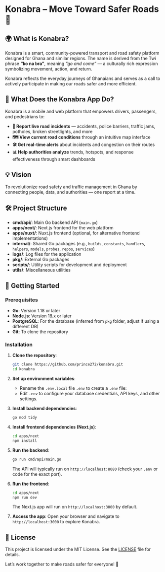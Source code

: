 # Konabra – Move Toward Safer Roads 🚀

## 🌍 What is Konabra?

Konabra is a smart, community-powered transport and road safety platform designed for Ghana and similar regions. The name is derived from the Twi phrase **“ko na bra”**, meaning *“go and come”* — a culturally rich expression symbolizing movement, action, and return.

Konabra reflects the everyday journeys of Ghanaians and serves as a call to actively participate in making our roads safer and more efficient.

## 📱 What Does the Konabra App Do?

Konabra is a mobile and web platform that empowers drivers, passengers, and pedestrians to:

- **📍 Report live road incidents** — accidents, police barriers, traffic jams, potholes, broken streetlights, and more  
- **🗺️ View current road conditions** through an intuitive map interface  
- **🛠️ Get real-time alerts** about incidents and congestion on their routes  
- **📊 Help authorities analyze** trends, hotspots, and response effectiveness through smart dashboards  

## 💡 Vision

To revolutionize road safety and traffic management in Ghana by connecting people, data, and authorities — one report at a time.

## 🛠️ Project Structure

- **cmd/api/**: Main Go backend API (`main.go`)  
- **apps/next/**: Next.js frontend for the web platform  
- **apps/nuxt/**: Nuxt.js frontend (optional, for alternative frontend implementations)  
- **internal/**: Shared Go packages (e.g., `builds`, `constants`, `handlers`, `helpers`, `models`, `probes`, `repos`, `services`)  
- **logs/**: Log files for the application  
- **pkg/**: External Go packages  
- **scripts/**: Utility scripts for development and deployment  
- **utils/**: Miscellaneous utilities  

## 🚀 Getting Started

### Prerequisites

- **Go**: Version 1.18 or later  
- **Node.js**: Version 18.x or later  
- **PostgreSQL**: For the database (inferred from `pkg` folder, adjust if using a different DB)  
- **Git**: To clone the repository  

### Installation

1. **Clone the repository**:
   ```bash
   git clone https://github.com/prince272/konabra.git
   cd konabra
   ```

2. **Set up environment variables**:
   - Rename the `.env.local` file `.env` to create a `.env` file:
   - Edit `.env` to configure your database credentials, API keys, and other settings.

3. **Install backend dependencies**:
   ```bash
   go mod tidy
   ```

4. **Install frontend dependencies (Next.js)**:
   ```bash
   cd apps/next
   npm install
   ```

5. **Run the backend**:
   ```bash
   go run cmd/api/main.go
   ```
   The API will typically run on `http://localhost:8080` (check your `.env` or code for the exact port).

6. **Run the frontend**:
   ```bash
   cd apps/next
   npm run dev
   ```
   The Next.js app will run on `http://localhost:3000` by default.

7. **Access the app**:
   Open your browser and navigate to `http://localhost:3000` to explore Konabra.

## 📜 License

This project is licensed under the MIT License. See the [LICENSE](LICENSE) file for details.

Let’s work together to make roads safer for everyone! 🚗